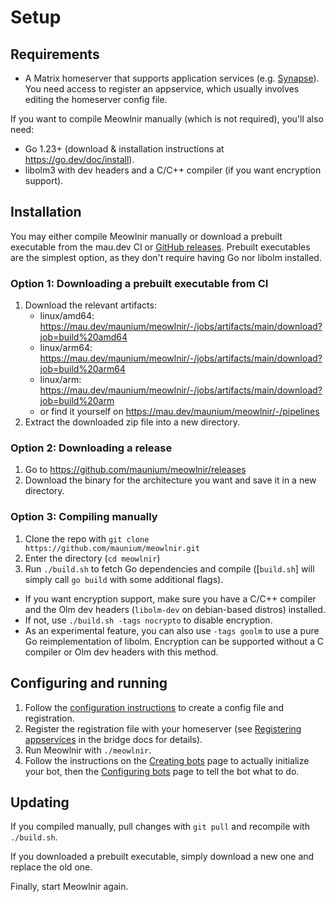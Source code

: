 # Setup

## Requirements
* A Matrix homeserver that supports application services (e.g. [Synapse](https://github.com/element-hq/synapse)).
  You need access to register an appservice, which usually involves editing the
  homeserver config file.

If you want to compile Meowlnir manually (which is not required), you'll also need:

* Go 1.23+ (download & installation instructions at <https://go.dev/doc/install>).
* libolm3 with dev headers and a C/C++ compiler (if you want encryption support).

## Installation
You may either compile Meowlnir manually or download a prebuilt executable from
the mau.dev CI or [GitHub releases](https://github.com/maunium/meowlnir/releases).
Prebuilt executables are the simplest option, as they don't require having Go
nor libolm installed.

### Option 1: Downloading a prebuilt executable from CI
1. Download the relevant artifacts:
   * linux/amd64: <https://mau.dev/maunium/meowlnir/-/jobs/artifacts/main/download?job=build%20amd64>
   * linux/arm64: <https://mau.dev/maunium/meowlnir/-/jobs/artifacts/main/download?job=build%20arm64>
   * linux/arm: <https://mau.dev/maunium/meowlnir/-/jobs/artifacts/main/download?job=build%20arm>
   * or find it yourself on <https://mau.dev/maunium/meowlnir/-/pipelines>
2. Extract the downloaded zip file into a new directory.

### Option 2: Downloading a release
1. Go to <https://github.com/maunium/meowlnir/releases>
2. Download the binary for the architecture you want and save it in a new
   directory.

### Option 3: Compiling manually
1. Clone the repo with `git clone https://github.com/maunium/meowlnir.git`
2. Enter the directory (`cd meowlnir`)
3. Run `./build.sh` to fetch Go dependencies and compile
   ([`build.sh`] will simply call `go build` with some additional flags).
  * If you want encryption support, make sure you have a C/C++ compiler and the
    Olm dev headers (`libolm-dev` on debian-based distros) installed.
  * If not, use `./build.sh -tags nocrypto` to disable encryption.
  * As an experimental feature, you can also use `-tags goolm` to use a pure
    Go reimplementation of libolm. Encryption can be supported without a C
    compiler or Olm dev headers with this method.

## Configuring and running
1. Follow the [configuration instructions](./config.md) to create a config file
   and registration.
2. Register the registration file with your homeserver
   (see [Registering appservices] in the bridge docs for details).
3. Run Meowlnir with `./meowlnir`.
4. Follow the instructions on the [Creating bots](./bot-create.md) page to
   actually initialize your bot, then the [Configuring bots](./bot-config.md)
   page to tell the bot what to do.

[Registering appservices]: https://docs.mau.fi/bridges/general/registering-appservices.html

## Updating
If you compiled manually, pull changes with `git pull` and recompile with
`./build.sh`.

If you downloaded a prebuilt executable, simply download a new one and replace
the old one.

Finally, start Meowlnir again.
